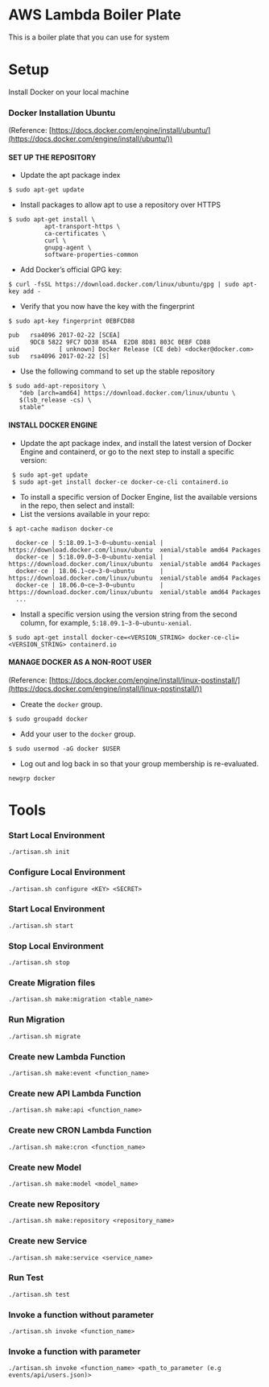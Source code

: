 # AWS Lambda Boiler Plate
This is a boiler plate that you can use for system

# Setup
Install Docker on your local machine

### Docker Installation Ubuntu
(Reference: [https://docs.docker.com/engine/install/ubuntu/](https://docs.docker.com/engine/install/ubuntu/))
#### SET UP THE REPOSITORY
* Update the apt package index
```shell script
$ sudo apt-get update
```
* Install packages to allow apt to use a repository over HTTPS
```shell script
$ sudo apt-get install \
          apt-transport-https \
          ca-certificates \
          curl \
          gnupg-agent \
          software-properties-common
```
* Add Docker’s official GPG key:
```shell script
$ curl -fsSL https://download.docker.com/linux/ubuntu/gpg | sudo apt-key add -
```
* Verify that you now have the key with the fingerprint
```shell script
$ sudo apt-key fingerprint 0EBFCD88

pub   rsa4096 2017-02-22 [SCEA]
      9DC8 5822 9FC7 DD38 854A  E2D8 8D81 803C 0EBF CD88
uid           [ unknown] Docker Release (CE deb) <docker@docker.com>
sub   rsa4096 2017-02-22 [S]
```
* Use the following command to set up the stable repository
```shell script
$ sudo add-apt-repository \
   "deb [arch=amd64] https://download.docker.com/linux/ubuntu \
   $(lsb_release -cs) \
   stable"
```

#### INSTALL DOCKER ENGINE
* Update the apt package index, and install the latest version of Docker Engine and containerd, or go to the next step to install a specific version:
```shell script
 $ sudo apt-get update
 $ sudo apt-get install docker-ce docker-ce-cli containerd.io
```
* To install a specific version of Docker Engine, list the available versions in the repo, then select and install:
* List the versions available in your repo:
```shell script
$ apt-cache madison docker-ce

  docker-ce | 5:18.09.1~3-0~ubuntu-xenial | https://download.docker.com/linux/ubuntu  xenial/stable amd64 Packages
  docker-ce | 5:18.09.0~3-0~ubuntu-xenial | https://download.docker.com/linux/ubuntu  xenial/stable amd64 Packages
  docker-ce | 18.06.1~ce~3-0~ubuntu       | https://download.docker.com/linux/ubuntu  xenial/stable amd64 Packages
  docker-ce | 18.06.0~ce~3-0~ubuntu       | https://download.docker.com/linux/ubuntu  xenial/stable amd64 Packages
  ...
```
* Install a specific version using the version string from the second column, for example, ```5:18.09.1~3-0~ubuntu-xenial```.
```shell script
$ sudo apt-get install docker-ce=<VERSION_STRING> docker-ce-cli=<VERSION_STRING> containerd.io
```
#### MANAGE DOCKER AS A NON-ROOT USER
(Reference: [https://docs.docker.com/engine/install/linux-postinstall/](https://docs.docker.com/engine/install/linux-postinstall/))

* Create the ```docker``` group.
```shell script
$ sudo groupadd docker
```
* Add your user to the ```docker``` group.
```shell script
$ sudo usermod -aG docker $USER
```
* Log out and log back in so that your group membership is re-evaluated.
```shell script
newgrp docker 
```

# Tools

### Start Local Environment
```shell script
./artisan.sh init
```

### Configure Local Environment
```shell script
./artisan.sh configure <KEY> <SECRET>
```

### Start Local Environment
```shell script
./artisan.sh start
```

### Stop Local Environment
```shell script
./artisan.sh stop
```

### Create Migration files
```shell script
./artisan.sh make:migration <table_name>
```

### Run Migration
```shell script
./artisan.sh migrate
```

### Create new Lambda Function
```shell script
./artisan.sh make:event <function_name>
```

### Create new API Lambda Function
```shell script
./artisan.sh make:api <function_name>
```

### Create new CRON Lambda Function
```shell script
./artisan.sh make:cron <function_name>
```

### Create new Model
```shell script
./artisan.sh make:model <model_name>
```

### Create new Repository
```shell script
./artisan.sh make:repository <repository_name>
```

### Create new Service
```shell script
./artisan.sh make:service <service_name>
```

### Run Test
```shell script
./artisan.sh test
```

### Invoke a function without parameter
```shell script
./artisan.sh invoke <function_name>
```

### Invoke a function with parameter
```shell script
./artisan.sh invoke <function_name> <path_to_parameter (e.g events/api/users.json)> 
```

